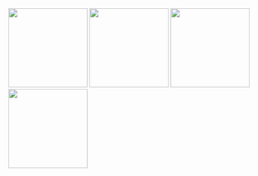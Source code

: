 <div>
   <img height="160em" src="https://github-readme-stats.vercel.app/api?username=PatrickCalorioCarvalho&show_icons=true&theme=midnight-purple&include_all_commits=true&count_private=true&hide_border=true"/>
   <img height="160em" src="https://github-readme-streak-stats.herokuapp.com/?user=PatrickCalorioCarvalho&theme=midnight-purple&hide_border=true"/>
   <img height="160em" src="https://github-readme-stats.vercel.app/api/top-langs/?username=PatrickCalorioCarvalho&layout=compact&langs_count=6&theme=midnight-purple&hide_border=true"/>
   <img height="160em" src="https://github-readme-stats.vercel.app/api/pin/?username=PatrickCalorioCarvalho&repo=RAIM&theme=midnight-purple&hide_border=true&show_owner=true"/>
</div>
 
